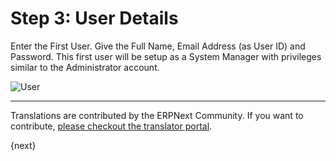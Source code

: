 # Step 3: User Details

Enter the First User. Give the Full Name, Email Address (as User ID) and Password. This first user will be setup as a System Manager with privileges similar to the Administrator account.

<img alt="User" class="screenshot" src="{{docs_base_url}}/assets/img/setup-wizard/step-3.png">

---

Translations are contributed by the ERPNext Community. If you want to contribute, [please checkout the translator portal](https://translate.erpnext.com).

{next}
